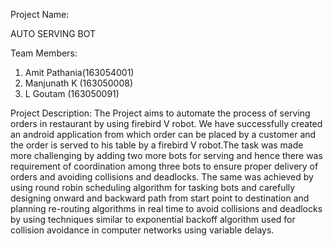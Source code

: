 Project Name:

 AUTO SERVING BOT

Team Members:

1. Amit Pathania(163054001)
2. Manjunath K (163050008)
3. L Goutam (163050091)

Project Description: 
The Project aims to automate the process of serving orders in restaurant by using firebird V robot. We have successfully created an android application from which order can be placed by a customer and the order is served to his table by a firebird V robot.The task was made more challenging by adding two more bots for serving and hence there was requirement of coordination among three bots to ensure proper delivery of orders and avoiding collisions and deadlocks. The same was achieved by using round robin scheduling algorithm for tasking bots and carefully designing onward and backward path from start point to destination and planning re-routing algorithms in real time to avoid collisions and deadlocks by using techniques similar to exponential backoff algorithm used for collision avoidance in computer networks using variable delays.  
